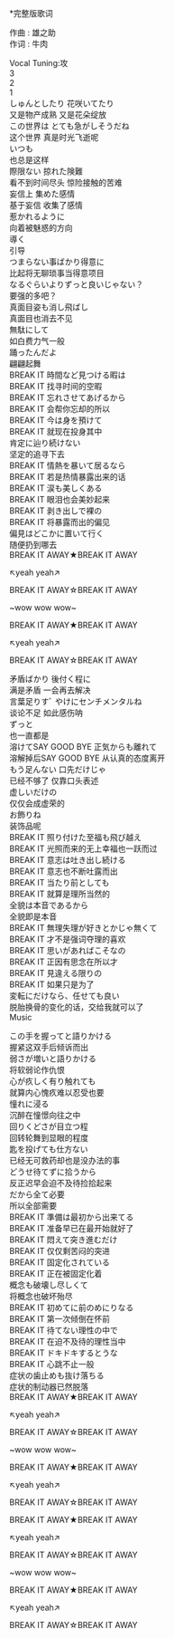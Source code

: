 \*完整版歌词

作曲 : 雄之助  
作词 : 牛肉  

Vocal Tuning:攻  
3  
2  
1  
しゅんとしたり 花咲いてたり  
又是物产成熟 又是花朵绽放  
この世界は とても急がしそうだね  
这个世界 真是时光飞逝呢  
いつも  
也总是这样  
際限ない 掠れた険難  
看不到时间尽头 惊险接触的苦难  
妄信上 集めた感情  
基于妄信 收集了感情  
惹かれるように  
向着被魅惑的方向  
導く  
引导  
つまらない事ばかり得意に  
比起将无聊琐事当得意项目  
なるぐらいよりずっと良いじゃない？  
要强的多吧？  
真面目姿も消し飛ばし  
真面目也消去不见   
無駄にして  
如白费力气一般  
踊ったんだよ  
翩翩起舞  
BREAK IT 時間など見つける暇は  
BREAK IT 找寻时间的空暇  
BREAK IT 忘れさせてあげるから  
BREAK IT 会帮你忘却的所以  
BREAK IT 今は身を預けて  
BREAK IT 就现在投身其中  
肯定に辿り続けない  
坚定的追寻下去  
BREAK IT 情熱を暴いて居るなら  
BREAK IT 若是热情暴露出来的话  
BREAK IT 涙も美しくある  
BREAK IT 眼泪也会美妙起来  
BREAK IT 剥き出しで裸の  
BREAK IT 将暴露而出的偏见  
偏見はどこかに置いて行く  
随便扔到哪去  
BREAK IT AWAY★BREAK IT AWAY  

↖yeah yeah↗  

BREAK IT AWAY☆BREAK IT AWAY  

~wow wow wow~

BREAK IT AWAY★BREAK IT AWAY

↖yeah yeah↗

BREAK IT AWAY☆BREAK IT AWAY

矛盾ばかり 後付く程に  
满是矛盾 一会再去解决  
言葉足りすﾞ やけにセンチメンタルね  
谈论不足 如此感伤呐  
ずっと  
也一直都是  
溶けてSAY GOOD BYE 正気からも離れて  
溶解掉后SAY GOOD BYE 从认真的态度离开  
もう足んない 口先だけじゃ   
已经不够了 仅靠口头表述  
虚しいだけの  
仅仅会成虚荣的  
お飾りね  
装饰品呢  
BREAK IT 照り付けた至福も飛び越え  
BREAK IT 光照而来的无上幸福也一跃而过  
BREAK IT 意志は吐き出し続ける  
BREAK IT 意志也不断吐露而出   
BREAK IT 当たり前としても  
BREAK IT 就算是理所当然的  
全貌は本音であるから  
全貌即是本音  
BREAK IT 無理失理が好きとかじゃ無くて  
BREAK IT 才不是强词夺理的喜欢  
BREAK IT 思いがあればこそなの  
BREAK IT 正因有思念在所以才  
BREAK IT 見違える限りの  
BREAK IT 如果只是为了  
変転にだけなら、任せても良い  
脱胎换骨的变化的话，交给我就可以了  
Music

この手を握ってと語りかける  
握紧这双手后倾诉而出  
弱さが増いと語りかける  
将软弱论作仇恨  
心が疚しく有り触れても  
就算内心愧疚难以忍受也要  
憧れに浸る  
沉醉在憧憬向往之中  
回りくどさが目立つ程  
回转轮舞到显眼的程度  
匙を投げても仕方ない  
已经无可救药却也是没办法的事  
どうせ待てずに拾うから  
反正迟早会迫不及待捡拾起来  
だから全て必要  
所以全部需要  
BREAK IT 準備は最初から出来てる  
BREAK IT 准备早已在最开始就好了  
BREAK IT 悶えて突き進むだけ  
BREAK IT 仅仅剩苦闷的突进  
BREAK IT 固定化されている  
BREAK IT 正在被固定化着  
概念も破壊し尽しくて  
将概念也破坏殆尽  
BREAK IT 初めてに前のめにりなる  
BREAK IT 第一次倾倒在怀前  
BREAK IT 待てない理性の中で  
BREAK IT 在迫不及待的理性当中   
BREAK IT ドキドキするとうな  
BREAK IT 心跳不止一般  
症状の歯止めも抜け落ちる  
症状的制动器已然脱落  
BREAK IT AWAY★BREAK IT AWAY  

↖yeah yeah↗

BREAK IT AWAY☆BREAK IT AWAY

~wow wow wow~

BREAK IT AWAY★BREAK IT AWAY

↖yeah yeah↗

BREAK IT AWAY☆BREAK IT AWAY

BREAK IT AWAY★BREAK IT AWAY

↖yeah yeah↗

BREAK IT AWAY☆BREAK IT AWAY

~wow wow wow~

BREAK IT AWAY★BREAK IT AWAY

↖yeah yeah↗

BREAK IT AWAY☆BREAK IT AWAY
